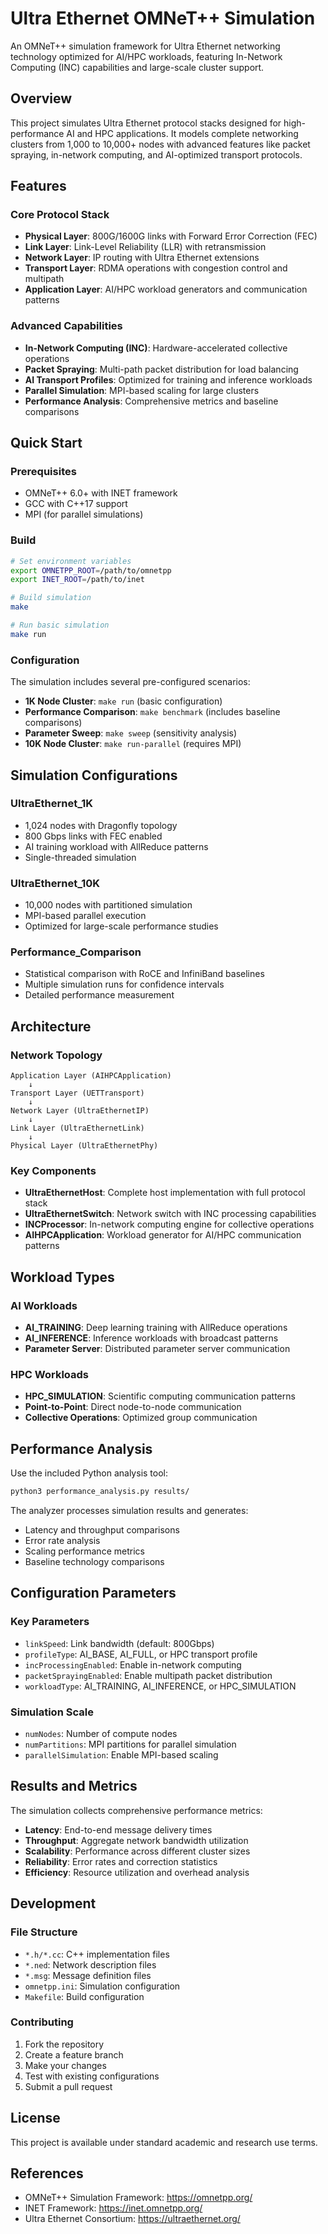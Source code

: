 # Ultra Ethernet OMNeT++ Simulation

An OMNeT++ simulation framework for Ultra Ethernet networking technology optimized for AI/HPC workloads, featuring In-Network Computing (INC) capabilities and large-scale cluster support.

## Overview

This project simulates Ultra Ethernet protocol stacks designed for high-performance AI and HPC applications. It models complete networking clusters from 1,000 to 10,000+ nodes with advanced features like packet spraying, in-network computing, and AI-optimized transport protocols.

## Features

### Core Protocol Stack
- **Physical Layer**: 800G/1600G links with Forward Error Correction (FEC)
- **Link Layer**: Link-Level Reliability (LLR) with retransmission
- **Network Layer**: IP routing with Ultra Ethernet extensions
- **Transport Layer**: RDMA operations with congestion control and multipath
- **Application Layer**: AI/HPC workload generators and communication patterns

### Advanced Capabilities
- **In-Network Computing (INC)**: Hardware-accelerated collective operations
- **Packet Spraying**: Multi-path packet distribution for load balancing
- **AI Transport Profiles**: Optimized for training and inference workloads
- **Parallel Simulation**: MPI-based scaling for large clusters
- **Performance Analysis**: Comprehensive metrics and baseline comparisons

## Quick Start

### Prerequisites
- OMNeT++ 6.0+ with INET framework
- GCC with C++17 support
- MPI (for parallel simulations)

### Build
```bash
# Set environment variables
export OMNETPP_ROOT=/path/to/omnetpp
export INET_ROOT=/path/to/inet

# Build simulation
make

# Run basic simulation
make run
```

### Configuration

The simulation includes several pre-configured scenarios:

- **1K Node Cluster**: `make run` (basic configuration)
- **Performance Comparison**: `make benchmark` (includes baseline comparisons)
- **Parameter Sweep**: `make sweep` (sensitivity analysis)
- **10K Node Cluster**: `make run-parallel` (requires MPI)

## Simulation Configurations

### UltraEthernet_1K
- 1,024 nodes with Dragonfly topology
- 800 Gbps links with FEC enabled
- AI training workload with AllReduce patterns
- Single-threaded simulation

### UltraEthernet_10K
- 10,000 nodes with partitioned simulation
- MPI-based parallel execution
- Optimized for large-scale performance studies

### Performance_Comparison
- Statistical comparison with RoCE and InfiniBand baselines
- Multiple simulation runs for confidence intervals
- Detailed performance measurement

## Architecture

### Network Topology
```
Application Layer (AIHPCApplication)
    ↓
Transport Layer (UETTransport)
    ↓
Network Layer (UltraEthernetIP)
    ↓
Link Layer (UltraEthernetLink)
    ↓
Physical Layer (UltraEthernetPhy)
```

### Key Components

- **UltraEthernetHost**: Complete host implementation with full protocol stack
- **UltraEthernetSwitch**: Network switch with INC processing capabilities
- **INCProcessor**: In-network computing engine for collective operations
- **AIHPCApplication**: Workload generator for AI/HPC communication patterns

## Workload Types

### AI Workloads
- **AI_TRAINING**: Deep learning training with AllReduce operations
- **AI_INFERENCE**: Inference workloads with broadcast patterns
- **Parameter Server**: Distributed parameter server communication

### HPC Workloads
- **HPC_SIMULATION**: Scientific computing communication patterns
- **Point-to-Point**: Direct node-to-node communication
- **Collective Operations**: Optimized group communication

## Performance Analysis

Use the included Python analysis tool:

```bash
python3 performance_analysis.py results/
```

The analyzer processes simulation results and generates:
- Latency and throughput comparisons
- Error rate analysis
- Scaling performance metrics
- Baseline technology comparisons

## Configuration Parameters

### Key Parameters
- `linkSpeed`: Link bandwidth (default: 800Gbps)
- `profileType`: AI_BASE, AI_FULL, or HPC transport profile
- `incProcessingEnabled`: Enable in-network computing
- `packetSprayingEnabled`: Enable multipath packet distribution
- `workloadType`: AI_TRAINING, AI_INFERENCE, or HPC_SIMULATION

### Simulation Scale
- `numNodes`: Number of compute nodes
- `numPartitions`: MPI partitions for parallel simulation
- `parallelSimulation`: Enable MPI-based scaling

## Results and Metrics

The simulation collects comprehensive performance metrics:

- **Latency**: End-to-end message delivery times
- **Throughput**: Aggregate network bandwidth utilization
- **Scalability**: Performance across different cluster sizes
- **Reliability**: Error rates and correction statistics
- **Efficiency**: Resource utilization and overhead analysis

## Development

### File Structure
- `*.h/*.cc`: C++ implementation files
- `*.ned`: Network description files
- `*.msg`: Message definition files
- `omnetpp.ini`: Simulation configuration
- `Makefile`: Build configuration

### Contributing
1. Fork the repository
2. Create a feature branch
3. Make your changes
4. Test with existing configurations
5. Submit a pull request

## License

This project is available under standard academic and research use terms.

## References

- OMNeT++ Simulation Framework: https://omnetpp.org/
- INET Framework: https://inet.omnetpp.org/
- Ultra Ethernet Consortium: https://ultraethernet.org/